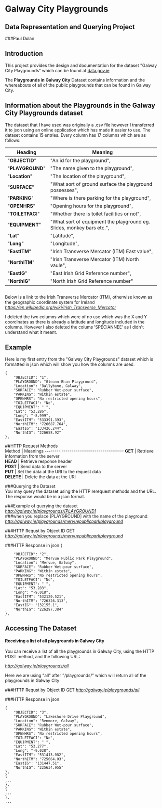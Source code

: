 # Galway City Playgrounds
## Data Representation and Querying Project
###Paul Dolan

## Introduction
This project provides the design and documentation for the dataset "Galway City Playgrounds" which can be found at [data.gov.ie](http://data.gov.ie)

The **Playgrounds in Galway City** Dataset contains information and the whereabouts of all of the public playgrounds that can be found in Galway City.

## Information about the Playgrounds in the Galway City Playgrounds dataset
The dataset that I have used was originally a .csv file however I transferred it to json using an online application which has made it easier to use. The dataset contains 15 entries. Every column has 17 columns which are as follows:
  
Heading | Meaning 
 ------|---------
"**OBJECTID**" | "An id for the playground",
"**PLAYGROUND**" | "The name given to the playground",
"**Location**" | "The location of the playground",
"**SURFACE**" | "What sort of ground surface the playground possesses",
"**PARKING**" | "Where is there parking for the playground",
"**OPENHRS**" | "Opening hours for the playground",
"**TOILETFACI**" | "Whether there is toilet facilities or not",
"**EQUIPMENT**" | "What sort of equipment the playground eg. Slides, monkey bars etc.",
"**Lat**" | "Latitude",
"**Long**" | "Longitude",
"**EastITM**" | "Irish Transverse Mercator (ITM) East value",
"**NorthITM**" | "Irish Transverse Mercator (ITM) North vaule",
"**EastIG**" | "East Irish Grid Reference number",
"**NorthIG**" | "North Irish Grid Reference number"

##
Below is a link to the Irish Transverse Mercator (ITM), otherwise known as the geographic coordinate system for Ireland
*https://en.wikipedia.org/wiki/Irish_Transverse_Mercator*
 

I deleted the two columns which were of no use which was the X and Y coordinates as there is already a latitude and longitude included in the columns. However I also deleted the colums 'SPECIANNEE' as I didn't understand what it meant.

## Example
Here is my first entry from the "Galway City Playgrounds" dataset which is formatted in json which will show you how the columns are used.

    {
        "OBJECTID": "1",
        "PLAYGROUND": "Gleann Bhan Playground",
        "Location": "Ballybane, Galway",
        "SURFACE": "Rubber Wet-pour surface",
        "PARKING": "Within estate",
        "OPENHRS": "No restricted opening hours",
        "TOILETFACI": "No",
        "EQUIPMENT": " ",
        "Lat": "53.286",
        "Long": "-8.999",
        "EastITM": "533391.393",
        "NorthITM": "726687.764",
        "EastIG": "133426.244",
        "NorthIG": "226658.92"
    },
  
##HTTP Request Methods  
Method | Meanings
--------|--------------------------------
**GET** | Retrieve information from the server  
**HEAD** | Retrieve response header   
**POST** | Send data to the server       
**PUT** | Set the data at the URI to the request data   
**DELETE** | Delete the data at the URI

###Querying the Dataset  
You may query the dataset using the  HTTP rerequest methods and the URL. The response would be in a json format. 

###Example of querying the dataset
*http://galway.ie/playgrounds/[PLAYGROUND]*   
###when you replace [PLAYGROUND] with the name of the playground:
*http://galway.ie/playgrounds/mervuepublicparkplayground*   


###HTTP Requst by Object ID
GET *http://galway.ie/playgrounds/mervuepublicparkplayground*   

###HTTP Response in json
   {

        "OBJECTID": "2",
        "PLAYGROUND": "Mervue Public Park Playground",
        "Location": "Mervue, Galway",
        "SURFACE": "Rubber Wet-pour surface",
        "PARKING": "Within estate",
        "OPENHRS": "No restricted opening hours",
        "TOILETFACI": "No",
        "EQUIPMENT": " ",
        "Lat": "53.283",
        "Long": "-9.018",
        "EastITM": "532120.521",
        "NorthITM": "726326.313",
        "EastIG": "132155.1",
        "NorthIG": "226297.384"
    },


## Accessing The Dataset
#### Receiving a list of all playgrounds in Galway City
You can receive a list of all the playgrounds in Galway City, using the HTTP POST method, and the following URL:

*http://galway.ie/playgrounds/all*

Here we are using "all" after "/playgrounds/" which will return all of the playgrounds in Galway City

###HTTP Requst by Object ID
GET *http://galway.ie/playgrounds/all*   

###HTTP Response in json

    {
        "OBJECTID": "3",
        "PLAYGROUND": "Lakeshore Drive Playground",
        "Location": "Renmore, Galway",
        "SURFACE": "Rubber Wet-pour surface",
        "PARKING": "Within estate",
        "OPENHRS": "No restricted opening hours",
        "TOILETFACI": "No",
        "EQUIPMENT": " ",
        "Lat": "53.277",
        "Long": "-9.028",
        "EastITM": "531413.082",
        "NorthITM": "725664.03",
        "EastIG": "131447.51",
        "NorthIG": "225634.955"
    },
    {
    ...
    },
    {
    ...
    },
    ...


